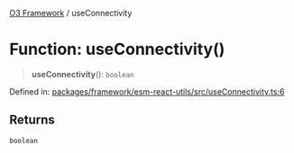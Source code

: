 [O3 Framework](../API.md) / useConnectivity

# Function: useConnectivity()

> **useConnectivity**(): `boolean`

Defined in: [packages/framework/esm-react-utils/src/useConnectivity.ts:6](https://github.com/openmrs/openmrs-esm-core/blob/main/packages/framework/esm-react-utils/src/useConnectivity.ts#L6)

## Returns

`boolean`
